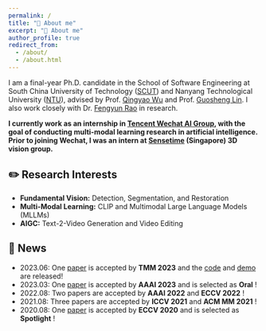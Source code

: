 ```yaml
---
permalink: /
title: "👋 About me"
excerpt: "👋 About me"
author_profile: true
redirect_from: 
  - /about/
  - /about.html
---
```


I am a final-year Ph.D. candidate in the School of Software Engineering at South China University of Technology ([SCUT](https://www.scut.edu.cn/new/)) and Nanyang Technological University ([NTU](https://www.ntu.edu.sg/)), advised by Prof. [Qingyao Wu](https://sites.google.com/site/qysite/) and Prof. [Guosheng Lin](https://guosheng.github.io/). I also work closely with Dr. [Fengyun Rao](https://scholar.google.com/citations?user=38dACd4AAAAJ&hl=en) in research.

**I currently work as an internship in [Tencent Wechat AI Group](https://ai.weixin.qq.com/), with the goal of conducting multi-modal learning research in artificial intelligence. Prior to joining Wechat, I was an intern at [Sensetime](https://www.sensetime.com/cn) (Singapore) 3D vision group.**

## ✏️ Research Interests

- **Fundamental Vision:** Detection, Segmentation, and Restoration
- **Multi-Modal Learning:** CLIP and Multimodal Large Language Models (MLLMs)
- **AIGC:** Text-2-Video Generation and Video Editing

## 📰 News


- 2023.06: One [paper](https://browse.arxiv.org/pdf/2203.04708v2.pdf) is accepted by **TMM 2023**  and the [code](https://github.com/suyukun666/UFO) and [demo](https://huggingface.co/spaces/djl234/UFO) are released!
- 2023.03: One [paper](https://ojs.aaai.org/index.php/AAAI/article/view/25337) is accepted by **AAAI 2023**  and is selected as  **Oral** !
- 2022.08: Two papers are accepted by **AAAI 2022** and **ECCV 2022** !
- 2021.08: Three papers are accepted by **ICCV 2021** and **ACM MM 2021** !
- 2020.08: One [paper](https://www.ecva.net/papers/eccv_2020/papers_ECCV/papers/123490069.pdf) is accepted by **ECCV 2020**  and is selected as **Spotlight** !

